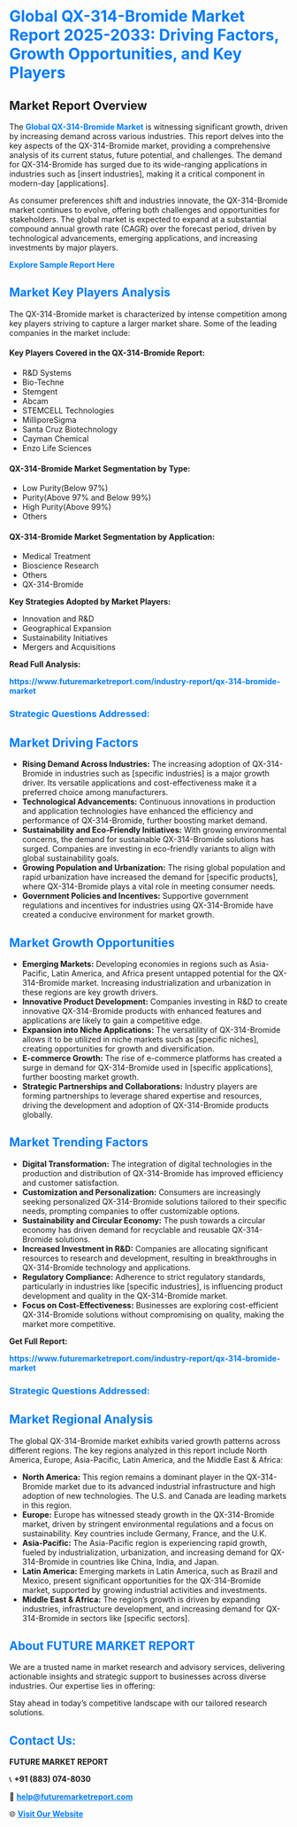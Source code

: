 <h1 style="color: #007BFF;">Global QX-314-Bromide Market Report 2025-2033: Driving Factors, Growth Opportunities, and Key Players</h1>

<section id="overview">
<h2>Market Report Overview</h2>
<p>The <a href="https://www.futuremarketreport.com/industry-report/qx-314-bromide-market" style="color: #007BFF; text-decoration: none;"><strong>Global QX-314-Bromide Market</strong></a> is witnessing significant growth, driven by increasing demand across various industries. This report delves into the key aspects of the QX-314-Bromide market, providing a comprehensive analysis of its current status, future potential, and challenges. The demand for QX-314-Bromide has surged due to its wide-ranging applications in industries such as [insert industries], making it a critical component in modern-day [applications].</p>
<p>As consumer preferences shift and industries innovate, the QX-314-Bromide market continues to evolve, offering both challenges and opportunities for stakeholders. The global market is expected to expand at a substantial compound annual growth rate (CAGR) over the forecast period, driven by technological advancements, emerging applications, and increasing investments by major players.</p>
</section>

<section id="overview">
<p><a href="https://www.futuremarketreport.com/request-sample/reportId=123278" style="color: #007BFF; text-decoration: none;"><strong>Explore Sample Report Here</strong></a></p>
</section>

<section id="key-players">
<h2 style="color: #007BFF;">Market Key Players Analysis</h2>
<p>The QX-314-Bromide market is characterized by intense competition among key players striving to capture a larger market share. Some of the leading companies in the market include:</p>
<h4>Key Players Covered in the QX-314-Bromide Report:</h4>
<ul><li>R&amp;D Systems</li><li>Bio-Techne</li><li>Stemgent</li><li>Abcam</li><li>STEMCELL Technologies</li><li>MilliporeSigma</li><li>Santa Cruz Biotechnology</li><li>Cayman Chemical</li><li>Enzo Life Sciences</li></ul>
<h4>QX-314-Bromide Market Segmentation by Type:</h4>
<ul><li>Low Purity(Below 97%)</li><li>Purity(Above 97% and Below 99%)</li><li>High Purity(Above 99%)</li><li>Others</li></ul>

<h4>QX-314-Bromide Market Segmentation by Application:</h4>
<ul><li>Medical Treatment</li><li>Bioscience Research</li><li>Others</li><li>QX-314-Bromide</li></ul>
<p><strong>Key Strategies Adopted by Market Players:</strong></p>
<ul>
<li>Innovation and R&D</li>
<li>Geographical Expansion</li>
<li>Sustainability Initiatives</li>
<li>Mergers and Acquisitions</li>
</ul>
</section>

<section>
<p><strong>Read Full Analysis: </strong></p><a href="https://www.futuremarketreport.com/industry-report/qx-314-bromide-market" style="color: #007BFF; text-decoration: none;"><strong>https://www.futuremarketreport.com/industry-report/qx-314-bromide-market</strong></a>
<h3 style="color: #007BFF;">Strategic Questions Addressed:</h3>
</section>

<section id="driving-factors">
<h2 style="color: #007BFF;">Market Driving Factors</h2>
<ul>
<li><strong>Rising Demand Across Industries:</strong> The increasing adoption of QX-314-Bromide in industries such as [specific industries] is a major growth driver. Its versatile applications and cost-effectiveness make it a preferred choice among manufacturers.</li>
<li><strong>Technological Advancements:</strong> Continuous innovations in production and application technologies have enhanced the efficiency and performance of QX-314-Bromide, further boosting market demand.</li>
<li><strong>Sustainability and Eco-Friendly Initiatives:</strong> With growing environmental concerns, the demand for sustainable QX-314-Bromide solutions has surged. Companies are investing in eco-friendly variants to align with global sustainability goals.</li>
<li><strong>Growing Population and Urbanization:</strong> The rising global population and rapid urbanization have increased the demand for [specific products], where QX-314-Bromide plays a vital role in meeting consumer needs.</li>
<li><strong>Government Policies and Incentives:</strong> Supportive government regulations and incentives for industries using QX-314-Bromide have created a conducive environment for market growth.</li>
</ul>
</section>

<section id="growth-opportunities">
<h2 style="color: #007BFF;">Market Growth Opportunities</h2>
<ul>
<li><strong>Emerging Markets:</strong> Developing economies in regions such as Asia-Pacific, Latin America, and Africa present untapped potential for the QX-314-Bromide market. Increasing industrialization and urbanization in these regions are key growth drivers.</li>
<li><strong>Innovative Product Development:</strong> Companies investing in R&D to create innovative QX-314-Bromide products with enhanced features and applications are likely to gain a competitive edge.</li>
<li><strong>Expansion into Niche Applications:</strong> The versatility of QX-314-Bromide allows it to be utilized in niche markets such as [specific niches], creating opportunities for growth and diversification.</li>
<li><strong>E-commerce Growth:</strong> The rise of e-commerce platforms has created a surge in demand for QX-314-Bromide used in [specific applications], further boosting market growth.</li>
<li><strong>Strategic Partnerships and Collaborations:</strong> Industry players are forming partnerships to leverage shared expertise and resources, driving the development and adoption of QX-314-Bromide products globally.</li>
</ul>
</section>

<section id="trending-factors">
<h2 style="color: #007BFF;">Market Trending Factors</h2>
<ul>
<li><strong>Digital Transformation:</strong> The integration of digital technologies in the production and distribution of QX-314-Bromide has improved efficiency and customer satisfaction.</li>
<li><strong>Customization and Personalization:</strong> Consumers are increasingly seeking personalized QX-314-Bromide solutions tailored to their specific needs, prompting companies to offer customizable options.</li>
<li><strong>Sustainability and Circular Economy:</strong> The push towards a circular economy has driven demand for recyclable and reusable QX-314-Bromide solutions.</li>
<li><strong>Increased Investment in R&D:</strong> Companies are allocating significant resources to research and development, resulting in breakthroughs in QX-314-Bromide technology and applications.</li>
<li><strong>Regulatory Compliance:</strong> Adherence to strict regulatory standards, particularly in industries like [specific industries], is influencing product development and quality in the QX-314-Bromide market.</li>
<li><strong>Focus on Cost-Effectiveness:</strong> Businesses are exploring cost-efficient QX-314-Bromide solutions without compromising on quality, making the market more competitive.</li>
</ul>
</section>

<section>
<p><strong>Get Full Report: </strong></p><a href="https://www.futuremarketreport.com/industry-report/qx-314-bromide-market" style="color: #007BFF; text-decoration: none;"><strong>https://www.futuremarketreport.com/industry-report/qx-314-bromide-market</strong></a>
<h3 style="color: #007BFF;">Strategic Questions Addressed:</h3>
</section>


<section id="regional-analysis">
<h2 style="color: #007BFF;">Market Regional Analysis</h2>
<p>The global QX-314-Bromide market exhibits varied growth patterns across different regions. The key regions analyzed in this report include North America, Europe, Asia-Pacific, Latin America, and the Middle East & Africa:</p>
<ul>
<li><strong>North America:</strong> This region remains a dominant player in the QX-314-Bromide market due to its advanced industrial infrastructure and high adoption of new technologies. The U.S. and Canada are leading markets in this region.</li>
<li><strong>Europe:</strong> Europe has witnessed steady growth in the QX-314-Bromide market, driven by stringent environmental regulations and a focus on sustainability. Key countries include Germany, France, and the U.K.</li>
<li><strong>Asia-Pacific:</strong> The Asia-Pacific region is experiencing rapid growth, fueled by industrialization, urbanization, and increasing demand for QX-314-Bromide in countries like China, India, and Japan.</li>
<li><strong>Latin America:</strong> Emerging markets in Latin America, such as Brazil and Mexico, present significant opportunities for the QX-314-Bromide market, supported by growing industrial activities and investments.</li>
<li><strong>Middle East & Africa:</strong> The region’s growth is driven by expanding industries, infrastructure development, and increasing demand for QX-314-Bromide in sectors like [specific sectors].</li>
</ul>
</section>

<footer>
<h2 style="color: #007BFF;">About FUTURE MARKET REPORT</h2>
<p>We are a trusted name in market research and advisory services, delivering actionable insights and strategic support to businesses across diverse industries. Our expertise lies in offering:</p>

<p>Stay ahead in today’s competitive landscape with our tailored research solutions.</p>

<h2 style="color: #007BFF;">Contact Us:</h2>
<p><strong>FUTURE MARKET REPORT</strong></p>
<p>📞 <strong>+91 (883) 074-8030</strong></p>
<p>📧 <strong><a href="mailto:help@futuremarketreport.com" style="color: #007BFF;">help@futuremarketreport.com</a></strong></p>
<p>🌐 <strong><a href="https://www.futuremarketreport.com/" style="color: #007BFF;">Visit Our Website</a></strong></p>
</footer>